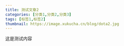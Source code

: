 ```yaml
---
title: 测试文章2
categories: [分类1,分类2,分类3]
tags: [标签1,标签2]
thumbnail: https://image.xukucha.cn/blog/dota2.jpg
---
```


这是测试内容

